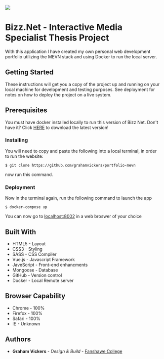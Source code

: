 ![](/public/images/bizznet_logo.svg)

# Bizz.Net - Interactive Media Specialist Thesis Project

With this application I have created my own personal web development portfolio utilizing the MEVN stack and using Docker to run the local server.


## Getting Started

These instructions will get you a copy of the project up and running on your local machine for development and testing purposes. See deployment for notes on how to deploy the project on a live system.

## Prerequisites

You must have docker installed locally to run this version of Bizz Net. Don't have it? Click [HERE](https://docs.docker.com/get-docker/) to download the latest version!

### Installing

You will need to copy and paste the following into a local terminal, in order to run the website:

```
$ git clone https://github.com/grahamvickers/portfolio-mevn
```
now run this command.

### Deployment 

Now in the terminal again, run the following command to launch the app
```
$ docker-compose up
```

You can now go to [localhost:8002](https://localhost:8002) in a web broswer of your choice 

## Built With

* HTML5 - Layout
* CSS3 - Styling
* SASS - CSS Compiler
* Vue.js - Javascript Framework
* JaveScript - Front-end enhancments
* Mongoose - Database
* GitHub - Version control
* Docker - Local Remote server


## Browser Capability 

* Chrome - 100%
* Firefox - 100%
* Safari - 100%
* IE - Unknown



## Authors

* **Graham Vickers** - *Design & Build* - [Fanshawe College](https://github.com/grahamvickers)



